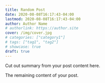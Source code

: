 ```yaml
---
title: Random Post
date: 2020-08-08T16:17:43-04:00
lastmod: 2020-08-08T16:17:43-04:00
author: Author Name
# authorlink: https://author.site
cover: /img/cover.jpg
# categories: ["category1"]
# tags: ["tag1", "tag2"]
# showcase: true
draft: true
---
```


Cut out summary from your post content here.

<!--more-->

The remaining content of your post.

